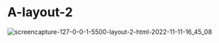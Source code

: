 # A-layout-2


![screencapture-127-0-0-1-5500-layout-2-html-2022-11-11-16_45_08](https://user-images.githubusercontent.com/113893813/201329284-41ad80cf-5990-4b5c-a9c9-4fb7c1ea7276.png)
